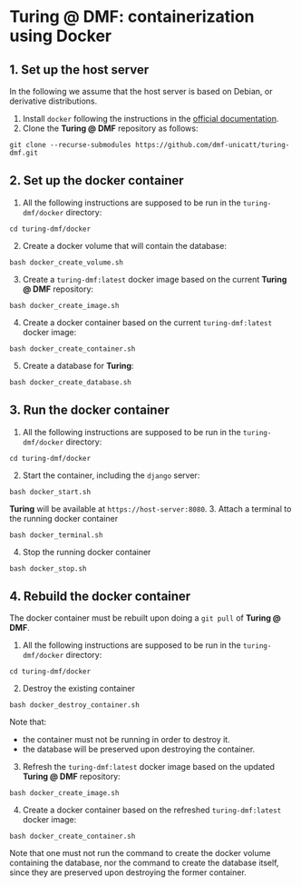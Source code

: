 # Turing @ DMF: containerization using Docker

## 1. Set up the host server

In the following we assume that the host server is based on Debian, or derivative distributions.

1. Install `docker` following the instructions in the [official documentation](https://docs.docker.com/engine/install/debian/#install-using-the-repository).
2. Clone the **Turing @ DMF** repository as follows:
```
git clone --recurse-submodules https://github.com/dmf-unicatt/turing-dmf.git
```

## 2. Set up the docker container

1. All the following instructions are supposed to be run in the `turing-dmf/docker` directory:
```
cd turing-dmf/docker
```
2. Create a docker volume that will contain the database:
```
bash docker_create_volume.sh
```
3. Create a `turing-dmf:latest` docker image based on the current **Turing @ DMF** repository:
```
bash docker_create_image.sh
```
4. Create a docker container based on the current `turing-dmf:latest` docker image:
```
bash docker_create_container.sh
```
5. Create a database for **Turing**:
```
bash docker_create_database.sh
```

## 3. Run the docker container

1. All the following instructions are supposed to be run in the `turing-dmf/docker` directory:
```
cd turing-dmf/docker
```
2. Start the container, including the `django` server:
```
bash docker_start.sh
```
**Turing** will be available at `https://host-server:8080`.
3. Attach a terminal to the running docker container
```
bash docker_terminal.sh
```
4. Stop the running docker container
```
bash docker_stop.sh
```

## 4. Rebuild the docker container

The docker container must be rebuilt upon doing a `git pull` of **Turing @ DMF**.

1. All the following instructions are supposed to be run in the `turing-dmf/docker` directory:
```
cd turing-dmf/docker
```
2. Destroy the existing container
```
bash docker_destroy_container.sh
```
Note that:
- the container must not be running in order to destroy it.
- the database will be preserved upon destroying the container.
3. Refresh the `turing-dmf:latest` docker image based on the updated **Turing @ DMF** repository:
```
bash docker_create_image.sh
```
4. Create a docker container based on the refreshed `turing-dmf:latest` docker image:
```
bash docker_create_container.sh
```

Note that one must not run the command to create the docker volume containing the database, nor the command to create the database itself, since they are preserved upon destroying the former container.

